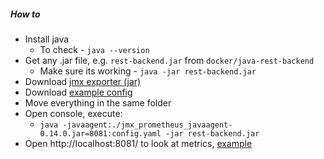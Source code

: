 ##### How to
* Install java
    * To check - `java --version`
* Get any .jar file, e.g. `rest-backend.jar` from `docker/java-rest-backend`
    * Make sure its working - `java -jar rest-backend.jar`
* Download [jmx exporter (jar)](https://github.com/prometheus/jmx_exporter)
* Download [example config](https://github.com/prometheus/jmx_exporter/tree/master/example_configs)
* Move everything in the same folder
* Open console, execute:
    * `java -javaagent:./jmx_prometheus_javaagent-0.14.0.jar=8081:config.yaml -jar rest-backend.jar`
* Open http://localhost:8081/ to look at metrics, [example](example.txt)